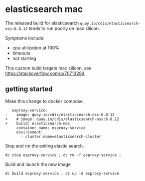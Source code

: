 # elasticsearch mac

The released build for elasticsearch `quay.io/cdis/elasticsearch-oss:6.8.12` tends to run poorly on mac silicon.

Symptoms include:
* cpu utilization at 100%
* timeouts
* not starting

This custom build targets mac silicon.  see https://stackoverflow.com/a/70713284


## getting started 

Make this change to docker compose.

```commandline
   esproxy-service:
-    image: quay.io/cdis/elasticsearch-oss:6.8.12
+    # image: quay.io/cdis/elasticsearch-oss:6.8.12
+    build: elasticsearch-mac
     container_name: esproxy-service
     environment:
       - cluster.name=elasticsearch-cluster

```

Stop and rm the exiting elastic search.

```
dc stop esproxy-service ; dc rm -f esproxy-service ; 
```

Build and launch the new image 
```commandline
dc build esproxy-service ; dc up -d esproxy-service
```
